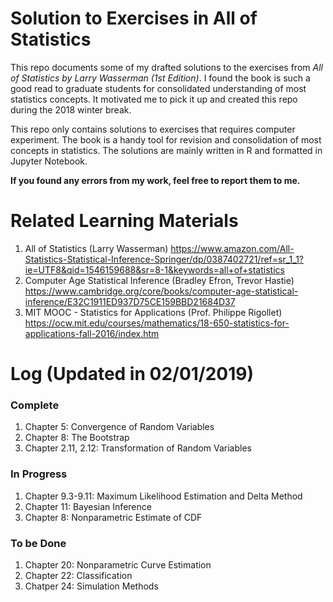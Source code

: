 # Solution to Exercises in All of Statistics
This repo documents some of my drafted solutions to the exercises from *All of Statistics by Larry Wasserman (1st Edition)*. I found the book is such a good read to graduate students for consolidated understanding of most statistics concepts. It motivated me to pick it up and created this repo during the 2018 winter break. 

This repo only contains solutions to exercises that requires computer experiment. The book is a handy tool for revision and consolidation of most concepts in statistics. The solutions are mainly written in R and formatted in Jupyter Notebook.

**If you found any errors from my work, feel free to report them to me.**

# Related Learning Materials
1. All of Statistics (Larry Wasserman) https://www.amazon.com/All-Statistics-Statistical-Inference-Springer/dp/0387402721/ref=sr_1_1?ie=UTF8&qid=1546159688&sr=8-1&keywords=all+of+statistics
2. Computer Age Statistical Inference (Bradley Efron, Trevor Hastie) https://www.cambridge.org/core/books/computer-age-statistical-inference/E32C1911ED937D75CE159BBD21684D37
3. MIT MOOC - Statistics for Applications (Prof. Philippe Rigollet) https://ocw.mit.edu/courses/mathematics/18-650-statistics-for-applications-fall-2016/index.htm

# Log (Updated in 02/01/2019)
### Complete
1. Chapter 5: Convergence of Random Variables
2. Chapter 8: The Bootstrap
3. Chapter 2.11, 2.12: Transformation of Random Variables

### In Progress
1. Chapter 9.3-9.11: Maximum Likelihood Estimation and Delta Method
2. Chapter 11: Bayesian Inference
3. Chapter 8: Nonparametric Estimate of CDF

### To be Done
1. Chapter 20: Nonparametric Curve Estimation
2. Chapter 22: Classification
3. Chatper 24: Simulation Methods


